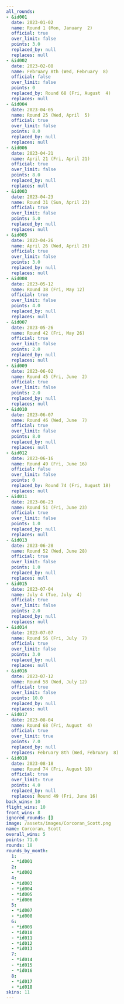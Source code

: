 ```yaml
---
all_rounds:
- &id001
  date: 2023-01-02
  name: Round 1 (Mon, January  2)
  official: true
  over_limit: false
  points: 3.0
  replaced_by: null
  replaces: null
- &id002
  date: 2023-02-08
  name: February 8th (Wed, February  8)
  official: false
  over_limit: false
  points: 0
  replaced_by: Round 68 (Fri, August  4)
  replaces: null
- &id004
  date: 2023-04-05
  name: Round 25 (Wed, April  5)
  official: true
  over_limit: false
  points: 8.0
  replaced_by: null
  replaces: null
- &id006
  date: 2023-04-21
  name: April 21 (Fri, April 21)
  official: true
  over_limit: false
  points: 8.0
  replaced_by: null
  replaces: null
- &id003
  date: 2023-04-23
  name: Round 31 (Sun, April 23)
  official: true
  over_limit: false
  points: 5.0
  replaced_by: null
  replaces: null
- &id005
  date: 2023-04-26
  name: April 26 (Wed, April 26)
  official: true
  over_limit: false
  points: 3.0
  replaced_by: null
  replaces: null
- &id008
  date: 2023-05-12
  name: Round 38 (Fri, May 12)
  official: true
  over_limit: false
  points: 4.0
  replaced_by: null
  replaces: null
- &id007
  date: 2023-05-26
  name: Round 42 (Fri, May 26)
  official: true
  over_limit: false
  points: 2.0
  replaced_by: null
  replaces: null
- &id009
  date: 2023-06-02
  name: Round 45 (Fri, June  2)
  official: true
  over_limit: false
  points: 2.0
  replaced_by: null
  replaces: null
- &id010
  date: 2023-06-07
  name: Round 46 (Wed, June  7)
  official: true
  over_limit: false
  points: 8.0
  replaced_by: null
  replaces: null
- &id012
  date: 2023-06-16
  name: Round 49 (Fri, June 16)
  official: false
  over_limit: false
  points: 0
  replaced_by: Round 74 (Fri, August 18)
  replaces: null
- &id011
  date: 2023-06-23
  name: Round 51 (Fri, June 23)
  official: true
  over_limit: false
  points: 1.0
  replaced_by: null
  replaces: null
- &id013
  date: 2023-06-28
  name: Round 52 (Wed, June 28)
  official: true
  over_limit: false
  points: 1.0
  replaced_by: null
  replaces: null
- &id015
  date: 2023-07-04
  name: July 4 (Tue, July  4)
  official: true
  over_limit: false
  points: 2.0
  replaced_by: null
  replaces: null
- &id014
  date: 2023-07-07
  name: Round 56 (Fri, July  7)
  official: true
  over_limit: false
  points: 3.0
  replaced_by: null
  replaces: null
- &id016
  date: 2023-07-12
  name: Round 58 (Wed, July 12)
  official: true
  over_limit: false
  points: 10.0
  replaced_by: null
  replaces: null
- &id017
  date: 2023-08-04
  name: Round 68 (Fri, August  4)
  official: true
  over_limit: true
  points: 7.0
  replaced_by: null
  replaces: February 8th (Wed, February  8)
- &id018
  date: 2023-08-18
  name: Round 74 (Fri, August 18)
  official: true
  over_limit: true
  points: 4.0
  replaced_by: null
  replaces: Round 49 (Fri, June 16)
back_wins: 10
flight_wins: 10
front_wins: 8
ignored_rounds: []
image: /assets/images/Corcoran_Scott.png
name: Corcoran, Scott
overall_wins: 5
points: 71.0
rounds: 18
rounds_by_month:
  1:
  - *id001
  2:
  - *id002
  4:
  - *id003
  - *id004
  - *id005
  - *id006
  5:
  - *id007
  - *id008
  6:
  - *id009
  - *id010
  - *id011
  - *id012
  - *id013
  7:
  - *id014
  - *id015
  - *id016
  8:
  - *id017
  - *id018
skins: 11
---
```

